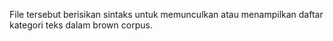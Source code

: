 File tersebut berisikan sintaks untuk memunculkan atau menampilkan daftar kategori teks dalam brown
corpus.
